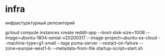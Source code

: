 # infra
инфрастурктурный репозиторий

gcloud compute instances create reddit-app --boot-disk-size=10GB --image=ubuntu-1604-xenial-v20200317 --image-project=ubuntu-os-cloud --machine-type=g1-small --tags puma-server --restart-on-failure --zone=europe-west1-b --metadata-from-file startup-script=start.sh
